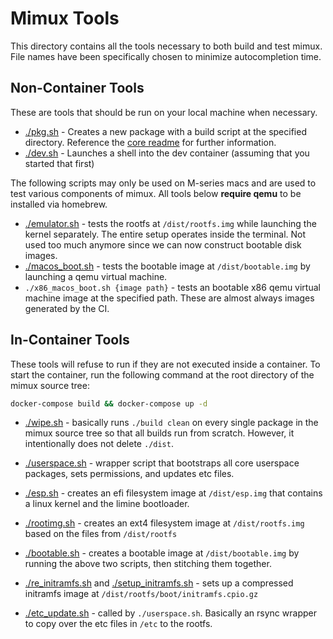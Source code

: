 # Mimux Tools

This directory contains all the tools necessary to both build and test mimux.
File names have been specifically chosen to minimize autocompletion time.

## Non-Container Tools

These are tools that should be run on your local machine when necessary.

- [./pkg.sh](./pkg.sh) - Creates a new package with a build script at the
  specified directory. Reference the [core readme](../core/README.md) for
  further information.
- [./dev.sh](./dev.sh) - Launches a shell into the dev container (assuming that
  you started that first)

The following scripts may only be used on M-series macs and are used to test
various components of mimux. All tools below **require qemu** to be installed via
homebrew.

- [./emulator.sh](./emulator.sh) - tests the rootfs at `/dist/rootfs.img` while
  launching the kernel separately. The entire setup operates inside the
  terminal. Not used too much anymore since we can now construct bootable disk
  images.
- [./macos_boot.sh](./macos_boot.sh) - tests the bootable image at
  `/dist/bootable.img` by launching a qemu virtual machine.
- `./x86_macos_boot.sh {image path}` - tests an bootable x86 qemu virtual
  machine image at the specified path. These are almost always images generated
  by the CI.

## In-Container Tools

These tools will refuse to run if they are not executed inside a container. To
start the container, run the following command at the root directory of the
mimux source tree:

```sh
docker-compose build && docker-compose up -d
```

- [./wipe.sh](./wipe.sh) - basically runs `./build clean` on every single package in the
  mimux source tree so that all builds run from scratch. However, it
  intentionally does not delete `./dist`.

- [./userspace.sh](./userspace.sh) - wrapper script that bootstraps all core userspace packages,
  sets permissions, and updates etc files.

- [./esp.sh](./esp.sh) - creates an efi filesystem image at `/dist/esp.img` that contains
  a linux kernel and the limine bootloader.
- [./rootimg.sh](./rootimg.sh) - creates an ext4 filesystem image at `/dist/rootfs.img` based
  on the files from `/dist/rootfs`
- [./bootable.sh](./bootable.sh) - creates a bootable image at `/dist/bootable.img` by running
  the above two scripts, then stitching them together.

- [./re_initramfs.sh](./re_initramfs.sh) and
  [./setup_initramfs.sh](./setup_initramfs.sh) - sets up a compressed initramfs
  image at `/dist/rootfs/boot/initramfs.cpio.gz`
- [./etc_update.sh](./etc_update.sh) - called by `./userspace.sh`. Basically an
  rsync wrapper to copy over the etc files in `/etc` to the rootfs.

